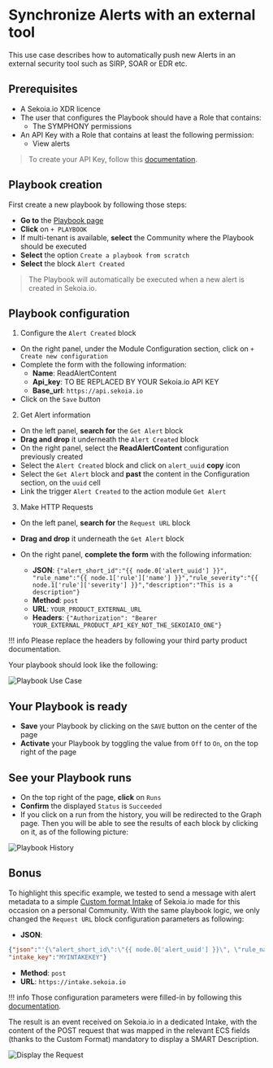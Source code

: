 # Synchronize Alerts with an external tool

This use case describes how to automatically push new Alerts in an external security tool such as SIRP, SOAR or EDR etc.

## Prerequisites

- A Sekoia.io XDR licence
- The user that configures the Playbook should have a Role that contains:
	* The SYMPHONY permissions
- An API Key with a Role that contains at least the following permission:
	* View alerts

> To create your API Key, follow this [documentation](../../../getting_started/manage_api_keys.md).

## Playbook creation

First create a new playbook by following those steps:

- **Go to** the [Playbook page](https://app.sekoia.io/operations/playbooks)
- **Click** on `+ PLAYBOOK`
- If multi-tenant is available, **select** the Community where the Playbook should be executed
- **Select** the option `Create a playbook from scratch`
- **Select** the block `Alert Created`

> The Playbook will automatically be executed when a new alert is created in Sekoia.io.

## Playbook configuration

1. Configure the `Alert Created` block

- On the right panel, under the Module Configuration section, click on `+ Create new configuration`
- Complete the form with the following information:
	* **Name**: ReadAlertContent
	* **Api_key**: TO BE REPLACED BY YOUR Sekoia.io API KEY
	* **Base_url**: `https://api.sekoia.io`
- Click on the `Save` button

2. Get Alert information

- On the left panel, **search for** the `Get Alert` block
- **Drag and drop** it underneath the `Alert Created` block
- On the right panel, select the **ReadAlertContent** configuration previously created
- Select the `Alert Created` block and click on `alert_uuid` **copy** icon
- Select the `Get Alert` block and **past** the content in the Configuration section, on the `uuid` cell
- Link the trigger `Alert Created` to the action module `Get Alert`

3. Make HTTP Requests

- On the left panel, **search for** the `Request URL` block
- **Drag and drop** it underneath the `Get Alert` block
- On the right panel, **complete the form** with the following information:

	* **JSON**: `{"alert_short_id":"{{ node.0['alert_uuid'] }}", "rule_name":"{{ node.1['rule']['name'] }}","rule_severity":"{{ node.1['rule']['severity'] }}","description":"This is a description"}`
	* **Method**: `post`
	* **URL**: `YOUR_PRODUCT_EXTERNAL_URL`
	* **Headers**: `{"Authorization": "Bearer YOUR_EXTERNAL_PRODUCT_API_KEY_NOT_THE_SEKOIAIO_ONE"}`

!!! info
	Please replace the headers by following your third party product documentation.

Your playbook should look like the following:

![Playbook Use Case](/assets/operation_center/playbooks/playbook_usecase_request_url.PNG)

## Your Playbook is ready

- **Save** your Playbook by clicking on the `SAVE` button on the center of the page
- **Activate** your Playbook by toggling the value from `Off` to `On`, on the top right of the page

## See your Playbook runs

- On the top right of the page, **click** on `Runs`
- **Confirm** the displayed `Status` is `Succeeded`
- If you click on a run from the history, you will be redirected to the Graph page. Then you will be able to see the results of each block by clicking on it, as of the following picture:

![Playbook History](/assets/operation_center/playbooks/playbook_history.PNG)

## Bonus

To highlight this specific example, we tested to send a message with alert metadata to a simple [Custom format Intake](/integration/develop_integration/formats/create_a_format.md) of Sekoia.io made for this occasion on a personal Community.
With the same playbook logic, we only changed the `Request URL` block configuration parameters as following:
* **JSON**:
```json
{"json":"'{\"alert_short_id\":\"{{ node.0['alert_uuid'] }}\", \"rule_name\":\"{{ node.1['rule']['name'] }}\",\"rule_severity\":\"{{ node.1['rule']['severity'] }}\",\"description\":\"An HTTP request was made from Sekoia.io Playbook\"}'",
"intake_key":"MYINTAKEKEY"}
```
* **Method**: `post`
* **URL**: `https://intake.sekoia.io`

!!! info
	Those configuration parameters were filled-in by following this [documentation](../../features/automate/library/http.md#request-url).

The result is an event received on Sekoia.io in a dedicated Intake, with the content of the POST request that was mapped in the relevant ECS fields (thanks to the Custom Format) mandatory to display a SMART Description.

![Display the Request](/assets/operation_center/playbooks/request_display.PNG)
